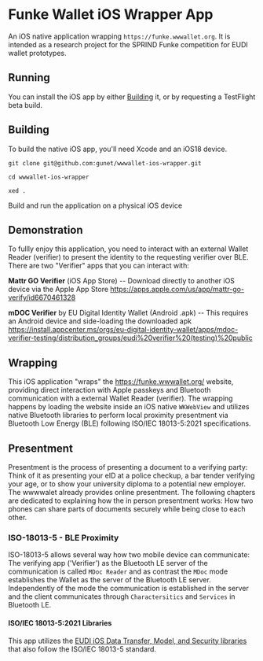 Funke Wallet iOS Wrapper App
============================

An iOS native application wrapping `https://funke.wwwallet.org`. It is intended as a research project for the
SPRIND Funke competition for EUDI wallet prototypes.

Running
-------

You can install the iOS app by either [Building](#Building) it, or by requesting a TestFlight beta build.

Building
--------

To build the native iOS app, you'll need Xcode and an iOS18 device.

```shell
git clone git@github.com:gunet/wwwallet-ios-wrapper.git
```

```shell
cd wwwallet-ios-wrapper
```

```shell
xed .
```
Build and run the application on a physical iOS device

Demonstration
-------------
To fullly enjoy this application, you need to interact with an external Wallet Reader (verifier) to present the identity to the requesting verifier over BLE. There are two "Verifier" apps that you can interact with:

**Mattr GO Verifier** (iOS App Store) -- Download directly to another iOS device via the Apple App Store
https://apps.apple.com/us/app/mattr-go-verify/id6670461328

**mDOC Verifier** by EU Digital Identity Wallet (Android .apk) -- This requires an Android device and side-loading the downloaded apk
https://install.appcenter.ms/orgs/eu-digital-identity-wallet/apps/mdoc-verifier-testing/distribution_groups/eudi%20verifier%20(testing)%20public

Wrapping
--------

This iOS application "wraps" the https://funke.wwwallet.org/ website, providing direct interaction with Apple passkeys and Bluetooth communication with a external Wallet Reader (verifier). The wrapping happens by loading the website inside an iOS
native `WKWebView` and utilizes native Bluetooth libraries to perform local proximity presentment via Bluetooth Low Energy (BLE) following ISO/IEC 18013-5:2021 specifications.

Presentment
-----------

Presentment is the process of presenting a document to a verifying party: Think of it as presenting your eID at a police
checkup, a bar tender verifying your age, or to show your university diploma to a potential new employer. The wwwwalet
already provides online presentment. The following chapters are dedicated to explaining how the in person presentment works: How two phones can share
parts of documents securely while being close to each other.

### ISO-18013-5 - BLE Proximity

ISO-18013-5 allows several way how two mobile device can communicate: The verifying app ('Verifier') as the Bluetooth LE
server of the communication is called `MDoc Reader` and as contrast the `MDoc` mode establishes the Wallet as the server
of the Bluetooth LE server. Independently of the mode the communication is established in the server and the client
communicates through `Charactersitics` and `Services` in Bluetooth LE.

#### ISO/IEC 18013-5:2021 Libraries

This app utilizes the [EUDI iOS Data Transfer, Model, and Security libraries](https://github.com/eu-digital-identity-wallet/eudi-lib-ios-iso18013-data-transfer) that also follow the ISO/IEC 18013-5 standard.
